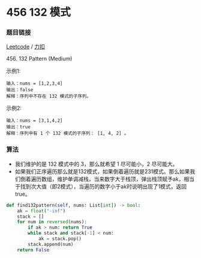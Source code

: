 # 456 132 模式

### 题目链接

[Leetcode](https://leetcode.com/problems/132-pattern/) / [力扣](https://leetcode-cn.com/problems/132-pattern/)

456\. 132 Pattern (Medium)


示例1:

```
输入：nums = [1,2,3,4]
输出：false
解释：序列中不存在 132 模式的子序列。
```

示例2:

```
输入：nums = [3,1,4,2]
输出：true
解释：序列中有 1 个 132 模式的子序列： [1, 4, 2] 。
```

### 算法

* 我们维护的是 132 模式中的 3，那么就希望 1 尽可能小，2 尽可能大。
* 如果我们正序遍历那么就是132模式，如果倒着遍历就是231模式。那么如果我们倒着遍历数组，维护单调减栈，当来数字大于栈顶，弹出栈顶赋予ak，相当于找到次大值（即2模式），当遍历的数字小于ak时说明出现了1模式，返回true。

```python
def find132pattern(self, nums: List[int]) -> bool:
    ak = float("-inf")
    stack = []
    for num in reversed(nums):
        if ak > num: return True
        while stack and stack[-1] < num:
            ak = stack.pop()
        stack.append(num)
    return False
```